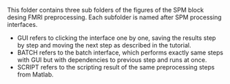 This folder contains three sub folders of the figures of the SPM block desing FMRI preprocessing. Each subfolder is named after SPM processing interfaces.
* GUI refers to clicking the interface one by one, saving the results step by step and moving the next step as described in the tutorial.
* BATCH refers to the batch interface, which performs exactly same steps with GUI but with dependencies to previous step and runs at once.
* SCRIPT refers to the scripting result of the same preprocessing steps from Matlab.
